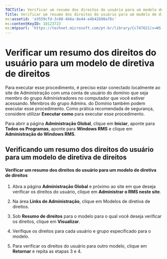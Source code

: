 ```yaml
---
TOCTitle: Verificar um resumo dos direitos do usuário para um modelo de diretiva de direitos
Title: Verificar um resumo dos direitos do usuário para um modelo de diretiva de direitos
ms:assetid: 'a3559cfd-3c80-4b6a-8e44-e4b42b98a76c'
ms:contentKeyID: 18123723
ms:mtpsurl: 'https://technet.microsoft.com/pt-br/library/Cc747621(v=WS.10)'
---
```


Verificar um resumo dos direitos do usuário para um modelo de diretiva de direitos
==================================================================================

Para executar esse procedimento, é preciso estar conectado localmente ao site de Administração com uma conta de usuário do domínio que seja membro do grupo Administradores no computador que você estiver acessando. Membros do grupo Admins. do Domínio também podem executar esse procedimento. Como prática recomendada de segurança, considere utilizar **Executar como** para executar esse procedimento.

Para abrir a página **Administração Global**, clique em **Iniciar**, aponte para **Todos os Programas**, aponte para **Windows RMS** e clique em **Administração do Windows RMS**.

Verificando um resumo dos direitos do usuário para um modelo de diretiva de direitos
------------------------------------------------------------------------------------

#### Verificar um resumo dos direitos do usuário para um modelo de diretiva de direitos

1.  Abra a página **Administração Global** e próximo ao site em que deseja verificar os direitos do usuário, clique em **Administrar o RMS neste site**.

2.  Na área **Links de Administração**, clique em Modelos de diretiva de direitos.

3.  Sob **Resumo de direitos** para o modelo para o qual você deseja verificar os direitos, clique em **Visualizar**.

4.  Verifique os direitos para cada usuário e grupo especificado para o modelo.

5.  Para verificar os direitos do usuário para outro modelo, clique em **Retornar** e repita as etapas 3 e 4.
